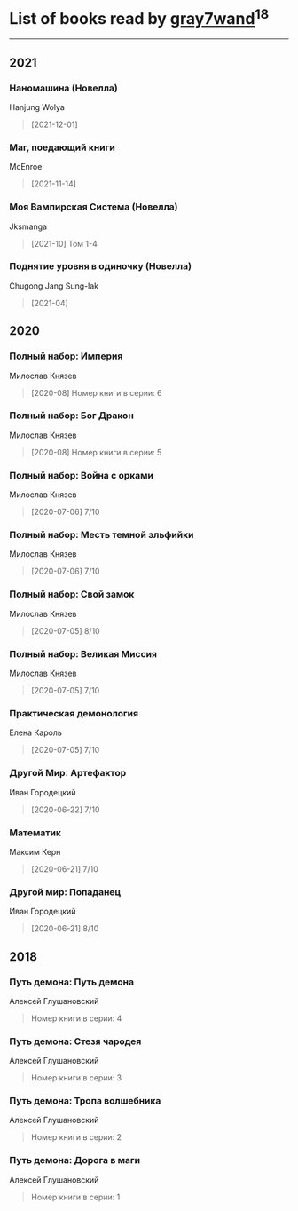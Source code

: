 # List of books read by [gray7wand](https://plus.google.com/u/0/110080946273609412257/)<sup>18</sup>
---

## 2021

### Наномашина (Новелла)
Hanjung Wolya
> [2021-12-01] 


### Маг, поедающий книги
McEnroe
> [2021-11-14] 


### Моя Вампирская Система (Новелла)
Jksmanga
> [2021-10] Том 1-4


### Поднятие уровня в одиночку (Новелла)
Chugong Jang Sung-lak
> [2021-04] 



## 2020

### Полный набор: Империя
Милослав Князев
> [2020-08] Номер книги в серии: 6


### Полный набор: Бог Дракон
Милослав Князев
> [2020-08] Номер книги в серии: 5


### Полный набор: Война с орками
Милослав Князев
> [2020-07-06] 7/10


### Полный набор: Месть темной эльфийки
Милослав Князев
> [2020-07-06] 7/10


### Полный набор: Свой замок
Милослав Князев
> [2020-07-05] 8/10


### Полный набор: Великая Миссия
Милослав Князев
> [2020-07-05] 7/10


### Практическая демонология
Елена Кароль
> [2020-07-05] 7/10


### Другой Мир: Артефактор
Иван Городецкий
> [2020-06-22] 7/10


### Математик
Максим Керн
> [2020-06-21] 7/10


### Другой мир: Попаданец
Иван Городецкий
> [2020-06-21] 8/10



## 2018

### Путь демона: Путь демона
Алексей Глушановский
> Номер книги в серии: 4


### Путь демона: Стезя чародея
Алексей Глушановский
> Номер книги в серии: 3


### Путь демона: Тропа волшебника
Алексей Глушановский
> Номер книги в серии: 2


### Путь демона: Дорога в маги
Алексей Глушановский
> Номер книги в серии: 1



